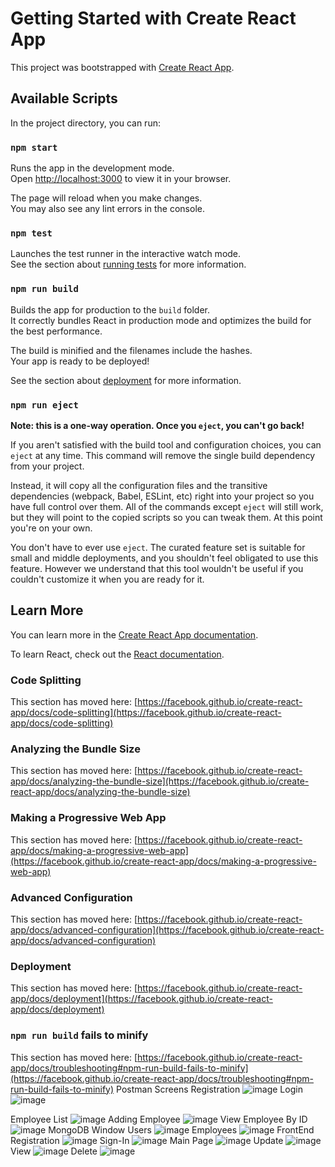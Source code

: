 # Getting Started with Create React App

This project was bootstrapped with [Create React App](https://github.com/facebook/create-react-app).

## Available Scripts

In the project directory, you can run:

### `npm start`

Runs the app in the development mode.\
Open [http://localhost:3000](http://localhost:3000) to view it in your browser.

The page will reload when you make changes.\
You may also see any lint errors in the console.

### `npm test`

Launches the test runner in the interactive watch mode.\
See the section about [running tests](https://facebook.github.io/create-react-app/docs/running-tests) for more information.

### `npm run build`

Builds the app for production to the `build` folder.\
It correctly bundles React in production mode and optimizes the build for the best performance.

The build is minified and the filenames include the hashes.\
Your app is ready to be deployed!

See the section about [deployment](https://facebook.github.io/create-react-app/docs/deployment) for more information.

### `npm run eject`

**Note: this is a one-way operation. Once you `eject`, you can't go back!**

If you aren't satisfied with the build tool and configuration choices, you can `eject` at any time. This command will remove the single build dependency from your project.

Instead, it will copy all the configuration files and the transitive dependencies (webpack, Babel, ESLint, etc) right into your project so you have full control over them. All of the commands except `eject` will still work, but they will point to the copied scripts so you can tweak them. At this point you're on your own.

You don't have to ever use `eject`. The curated feature set is suitable for small and middle deployments, and you shouldn't feel obligated to use this feature. However we understand that this tool wouldn't be useful if you couldn't customize it when you are ready for it.

## Learn More

You can learn more in the [Create React App documentation](https://facebook.github.io/create-react-app/docs/getting-started).

To learn React, check out the [React documentation](https://reactjs.org/).

### Code Splitting

This section has moved here: [https://facebook.github.io/create-react-app/docs/code-splitting](https://facebook.github.io/create-react-app/docs/code-splitting)

### Analyzing the Bundle Size

This section has moved here: [https://facebook.github.io/create-react-app/docs/analyzing-the-bundle-size](https://facebook.github.io/create-react-app/docs/analyzing-the-bundle-size)

### Making a Progressive Web App

This section has moved here: [https://facebook.github.io/create-react-app/docs/making-a-progressive-web-app](https://facebook.github.io/create-react-app/docs/making-a-progressive-web-app)

### Advanced Configuration

This section has moved here: [https://facebook.github.io/create-react-app/docs/advanced-configuration](https://facebook.github.io/create-react-app/docs/advanced-configuration)

### Deployment

This section has moved here: [https://facebook.github.io/create-react-app/docs/deployment](https://facebook.github.io/create-react-app/docs/deployment)

### `npm run build` fails to minify

This section has moved here: [https://facebook.github.io/create-react-app/docs/troubleshooting#npm-run-build-fails-to-minify](https://facebook.github.io/create-react-app/docs/troubleshooting#npm-run-build-fails-to-minify)
Postman Screens
Registration
![image](https://user-images.githubusercontent.com/31794068/205549666-ed01738c-072f-4630-b45a-47b573951bd7.png)
Login
![image](https://user-images.githubusercontent.com/31794068/205549750-eb7b11cd-3596-44a8-bea3-ae216368b1f2.png)

Employee List
![image](https://user-images.githubusercontent.com/31794068/205549822-912883ad-df00-4510-ba80-408e75bc2196.png)
Adding Employee
![image](https://user-images.githubusercontent.com/31794068/205550063-9b5e6276-2e94-4f44-972b-4b69af162d2a.png)
View Employee By ID
![image](https://user-images.githubusercontent.com/31794068/205550127-6321cf53-0353-4484-a0be-a94871bf959c.png)
MongoDB Window
Users
![image](https://user-images.githubusercontent.com/31794068/205550230-8e4855f6-69da-489c-afe7-c2e4a5705d2d.png)
Employees
![image](https://user-images.githubusercontent.com/31794068/205550266-043c11cb-b0fb-40d2-8248-e5d90ce60710.png)
FrontEnd 
Registration
![image](https://user-images.githubusercontent.com/31794068/205550401-ea12f938-dc1d-4a9b-91fb-368966a8614b.png)
Sign-In
![image](https://user-images.githubusercontent.com/31794068/205550520-46551247-8cad-4ace-9690-874d018ff1a6.png)
Main Page
![image](https://user-images.githubusercontent.com/31794068/205550976-89289621-fa05-4240-b4b9-acc294e7a297.png)
Update
![image](https://user-images.githubusercontent.com/31794068/205551022-3b0eb2e6-88b5-4a92-8b32-4f03fc58d0de.png)
View
![image](https://user-images.githubusercontent.com/31794068/205551061-5c4e206b-5387-4fca-b426-8ecb4c60e008.png)
Delete
![image](https://user-images.githubusercontent.com/31794068/205551092-e6bea29e-de23-4f64-8060-a62518008e1a.png)







